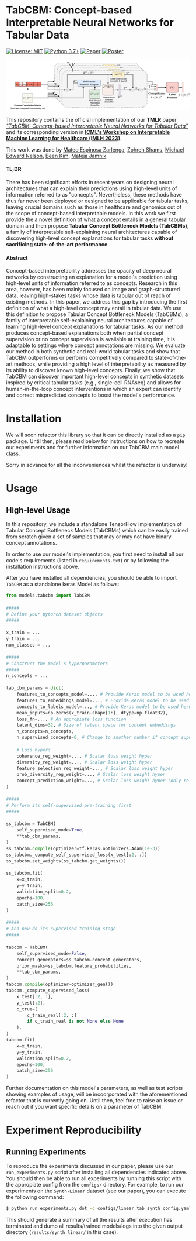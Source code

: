 # TabCBM: Concept-based Interpretable Neural Networks for Tabular Data
[![License: MIT](https://img.shields.io/badge/License-MIT-blue.svg)](https://github.com/mateoespinosa/tabcbm/blob/main/LICENSE) [![Python 3.7+](https://img.shields.io/badge/python-3.7+-green.svg)](https://www.python.org/downloads/release/python-370/) [![Paper](https://img.shields.io/badge/-Paper-red)](https://openreview.net/forum?id=TIsrnWpjQ0) [![Poster](https://img.shields.io/badge/-Poster-yellow)](https://github.com/mateoespinosa/tabcbm/blob/main/media/poster.pdf)


![TabCBM Architecture](figures/tabcbm_architecture.png)


This repository contains the official implementation of our **TMLR** paper
[*"TabCBM: Concept-based Interpretable Neural Networks for Tabular Data"*](https://openreview.net/forum?id=TIsrnWpjQ0) and its corresponding version in [**ICML's Workshop on Interpretable Machine Learning for Healthcare (IMLH 2023)**](https://openreview.net/forum?id=2YG1aTEaj4).

This work was done by [Mateo Espinosa Zarlenga](https://mateoespinosa.github.io/),
[Zohreh Shams](https://zohrehshams.com/),
[Michael Edward Nelson](https://uk.linkedin.com/in/michael-nelson-443029137),
[Been Kim](https://beenkim.github.io/),
[Mateja Jamnik](https://www.cl.cam.ac.uk/~mj201/)


#### TL;DR

There has been significant efforts in recent years on designing neural
architectures that can explain their predictions using high-level units
of information referred to as "concepts". Nevertheless, these methods have thus
far never been deployed or designed to be applicable for tabular tasks, leaving
crucial domains such as those in healthcare and genomics out of the scope of
concept-based interpretable models. In this work we first provide the a novel
definition of what a concept entails in a general tabular domain and then propose
**Tabular Concept Bottleneck Models (TabCBMs)**, a family of interpretable
self-explaining neural architectures capable of discovering high-level concept
explanations for tabular tasks **without sacrificing state-of-the-art performance**.

#### Abstract

Concept-based interpretability addresses the opacity of deep neural networks by
constructing an explanation for a model's prediction using high-level units of
information referred to as concepts. Research in this area, however, has been mainly
focused on image and graph-structured data, leaving high-stakes tasks whose data is
tabular out of reach of existing methods. In this paper, we address this gap by
introducing the first definition of what a high-level concept may entail in tabular
data. We use this definition to propose Tabular Concept Bottleneck Models (TabCBMs),
a family of interpretable self-explaining neural architectures capable of learning
high-level concept explanations for tabular tasks. As our method produces
concept-based explanations both when partial concept supervision or no concept
supervision is available at training time, it is adaptable to settings where concept
annotations are missing. We evaluate our method in both synthetic and real-world tabular
tasks and show that TabCBM outperforms or performs competitively compared to
state-of-the-art methods, while providing a high level of interpretability as measured by
its ability to discover known high-level concepts. Finally, we show that TabCBM can
discover important high-level concepts in synthetic datasets inspired by critical tabular
tasks (e.g., single-cell RNAseq) and allows for human-in-the-loop concept interventions
in which an expert can identify and correct mispredicted concepts to boost the model's
performance.


# Installation
We will soon refactor this library so that it can be directly installed as
a `pip` package. Until then, please read below for instructions on how to
recreate our experiments and for further information on our TabCBM main
model class.

Sorry in advance for all the inconveniences whilst the refactor is underway!

# Usage

## High-level Usage
In this repository, we include a standalone TensorFlow implementation of Tabular
Concept Bottleneck Models (TabCBMs) which can be easily trained from scratch
given a set of samples that may or may not have binary concept annotations.

In order to use our model's implementation, you first need to install all our
code's requirements (listed in `requirements.txt`) or by following the
installation instructions above.

After you have installed all dependencies, you should be able to import
`TabCBM` as a standalone keras Model as follows:

```python
from models.tabcbm import TabCBM

#####
# Define your pytorch dataset objects
#####

x_train = ...
y_train = ...
num_classes = ...

#####
# Construct the model's hyperparameters
#####
n_concepts = ...

tab_cbm_params = dict(
    features_to_concepts_model=..., # Provide Keras model to be used here
    features_to_embeddings_model=..., # Provide Keras model to be used here
    concepts_to_labels_model=..., # Provide Keras model to be used here
    mean_inputs=np.zeros(x_train.shape[1:], dtype=np.float32),
    loss_fn=..., # An appropiate loss function
    latent_dims=32, # Size of latent space for concept embeddings
    n_concepts=n_concepts,
    n_supervised_concepts=0, # Change to another number if concept supervision is expected (i.e., we have a c_train matrix)

    # Loss hypers
    coherence_reg_weight=..., # Scalar loss weight hyper
    diversity_reg_weight=..., # Scalar loss weight hyper
    feature_selection_reg_weight=..., # Scalar loss weight hyper
    prob_diversity_reg_weight=..., # Scalar loss weight hyper
    concept_prediction_weight=..., # Scalar loss weight hyper (only relevant if n_supervised_concepts != 0)
)

#####
# Perform its self-supervised pre-training first
#####

ss_tabcbm = TabCBM(
    self_supervised_mode=True,
    **tab_cbm_params,
)
ss_tabcbm.compile(optimizer=tf.keras.optimizers.Adam(1e-3))
ss_tabcbm._compute_self_supervised_loss(x_test[:2, :])
ss_tabcbm.set_weights(ss_tabcbm.get_weights())

ss_tabcbm.fit(
    x=x_train,
    y=y_train,
    validation_split=0.2,
    epochs=100,
    batch_size=256
)

#####
# And now do its supervised training stage
#####

tabcbm = TabCBM(
    self_supervised_mode=False,
    concept_generators=ss_tabcbm.concept_generators,
    prior_masks=ss_tabcbm.feature_probabilities,
    **tab_cbm_params,
)
tabcbm.compile(optimizer=optimizer_gen())
tabcbm._compute_supervised_loss(
    x_test[:2, :],
    y_test[:2],
    c_true=(
        c_train_real[:2, :]
        if c_train_real is not None else None
    ),
)
tabcbm.fit(
    x=x_train,
    y=y_train,
    validation_split=0.2,
    epochs=100,
    batch_size=256
)
```

Further documentation on this model's parameters, as well as test
scripts showing examples of usage, will be incoorporated with the aforementioned
refactor that is currently going on. Until then, feel free to raise an issue
or reach out if you want specific details on a parameter of TabCBM.

# Experiment Reproducibility

## Running Experiments

To reproduce the experiments discussed in our paper, please use our
`run_experiments.py` script after installing all dependencies
indicated above. You should then be able to run all experiments by running this
script with the appropiate config from the `configs/` directory.
For example, to run our experiments on the `Synth-Linear` dataset
(see our paper), you can execute the following command:

```bash
$ python run_experiments.py dot -c configs/linear_tab_synth_config.yaml -o results/synth_linear
```
This should generate a summary of all the results after execution has
terminated and dump all results/trained models/logs into the given
output directory (`results/synth_linear/` in this case).
